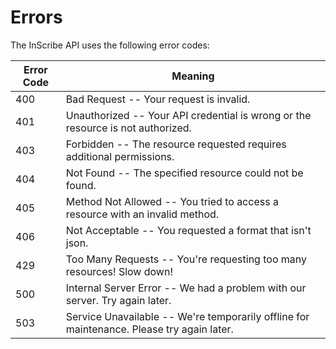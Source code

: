 # Errors

The InScribe API uses the following error codes:

Error Code | Meaning
---------- | -------
400 | Bad Request -- Your request is invalid.
401 | Unauthorized -- Your API credential is wrong or the resource is not authorized.
403 | Forbidden -- The resource requested requires additional permissions. 
404 | Not Found -- The specified resource could not be found.
405 | Method Not Allowed -- You tried to access a resource with an invalid method.
406 | Not Acceptable -- You requested a format that isn't json.
429 | Too Many Requests -- You're requesting too many resources! Slow down!
500 | Internal Server Error -- We had a problem with our server. Try again later.
503 | Service Unavailable -- We're temporarily offline for maintenance. Please try again later.
